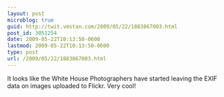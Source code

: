 ```yaml
---
layout: post
microblog: true
guid: http://twit.vmstan.com/2009/05/22/1883867003.html
post_id: 3051254
date: 2009-05-22T10:13:50-0600
lastmod: 2009-05-22T10:13:50-0600
type: post
url: /2009/05/22/1883867003.html
---
```

It looks like the White House Photographers have started leaving the EXIF data on images uploaded to Flickr. Very cool!
